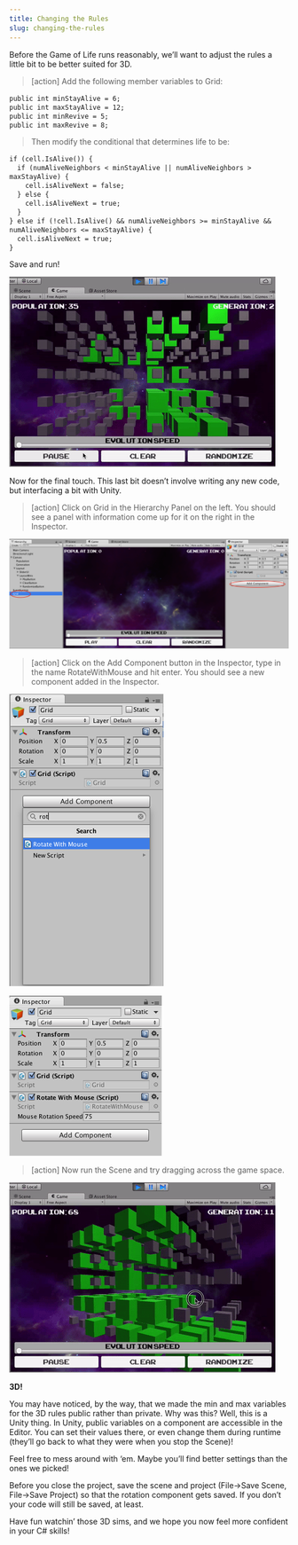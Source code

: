 ```yaml
---
title: Changing the Rules
slug: changing-the-rules
---
```


Before the Game of Life runs reasonably, we’ll want to adjust the rules a little bit to be better suited for 3D.

>[action]
Add the following member variables to Grid:
>
```
public int minStayAlive = 6;
public int maxStayAlive = 12;
public int minRevive = 5;
public int maxRevive = 8;
```
>
>Then modify the conditional that determines life to be:
>
```
if (cell.IsAlive()) {
  if (numAliveNeighbors < minStayAlive || numAliveNeighbors > maxStayAlive) {
    cell.isAliveNext = false;
  } else {
    cell.isAliveNext = true;
  }
} else if (!cell.IsAlive() && numAliveNeighbors >= minStayAlive && numAliveNeighbors <= maxStayAlive) {
  cell.isAliveNext = true;
}
```

Save and run!

![A new set of rules](../media/image35.gif)

Now for the final touch. This last bit doesn’t involve writing any new code, but interfacing a bit with Unity.

>[action]
>Click on Grid in the Hierarchy Panel on the left. You should see a panel with information come up for it on the right in the Inspector.

![The Inspector in Unity](../media/image59.png)

>[action]
>Click on the Add Component button in the Inspector, type in the name RotateWithMouse and hit enter. You should see a new component added in the Inspector.

![Add the Rotate With Mouse component](../media/image62.png)

![Component added!](../media/image60.png)

>[action]
>Now run the Scene and try dragging across the game space.

![Woooooaaaaah! It rotates!](../media/image18.gif)

**3D!**

You may have noticed, by the way, that we made the min and max variables for the 3D rules public rather than private. Why was this? Well, this is a Unity thing. In Unity, public variables on a component are accessible
in the Editor. You can set their values there, or even change them during runtime (they’ll go back to what they were when you stop the Scene)!

Feel free to mess around with ‘em. Maybe you’ll find better settings than the ones we picked!

Before you close the project, save the scene and project (File-&gt;Save Scene, File-&gt;Save Project) so that the rotation component gets saved. If you don’t your code will still be saved, at least.

Have fun watchin’ those 3D sims, and we hope you now feel more confident in your C\# skills!
